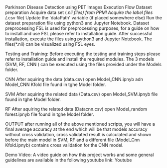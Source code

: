 Parkinson Disease Detection using PET Images
Execution Flow
Dataset preparation
Acquire data set (*.nii files) from PPMI
Acquire the label files (*.csv file)
Update the 'dataPath' variable (if placed somewhere else)
Run the dataset preparation file using python3 and Jupyter Notebook.
Dataset preprocessing
FSL is used for preprocessing purposes, for a guide on how to install and use FSL please refer to installation guide. After successful installation, execute the files using python3 and Jupyter Notebook. The files(*.nii) can be visualized using FSL eyes.

Testing and Training:
Before executing the testing and training steps please refer to installation guide and install the required modules. The 3 models (SVM, RF, CNN ) can be executed using the files provided under the Models folder.

CNN
After aquiring the data (data.csv) open Model_CNN.ipnyb adn Model_CNN Kfold file found in tghe Model folder.

SVM
After aquiring the related data (Data.csv) open Model_SVM.ipnyb file found in tghe Model folder.

RF
After aquiring the related data (Datacnn.csv) open Model_random forest.ipnyb file found in tghe Model folder.

OUTPUT
after running all of the above mentioned scripts, you will have a final average accuracy at the end which will be that models accuracy without cross validation, cross validated result is calculated and shown before the main model in SVM, RF and a different file (Model_Cnn Kfold.ipnyb) contains cross validation for the CNN model.

Demo Video:
A video guide on how this project works and some general guidelines are available in the following youtube link: Youtube

